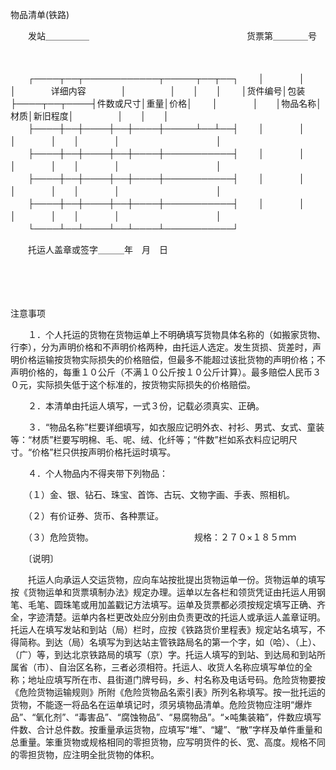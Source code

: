 



物品清单(铁路)



 

　　发站＿＿＿＿＿　　　　　　　　　　　　　　　　　　货票第＿＿＿＿号

　　


　　┌────┬──┬────────────┬─────┬──┬──┐
　　│　　　　│　　│　　　　详细内容　　　　│　　　　　│　　│　　│
　　│货件编号│包装├────┬──┬────┤件数或尺寸│重量│价格│
　　│　　　　│　　│物品名称│材质│新旧程度│　　　　　│　　│　　│
　　├────┼──┼────┼──┼────┼─────┴──┴──┤
　　│　　　　│　　│　　　　│　　│　　　　│　　　　　　　　　　　│
　　├────┼──┼────┼──┼────┼───────────┤
　　│　　　　│　　│　　　　│　　│　　　　│　　　　　　　　　　　│
　　├────┼──┼────┼──┼────┼───────────┤
　　│　　　　│　　│　　　　│　　│　　　　│　　　　　　　　　　　│
　　├────┼──┼────┼──┼────┼───────────┤
　　│　　　　│　　│　　　　│　　│　　　　│　　　　　　　　　　　│
　　└────┴──┴────┴──┴────┴───────────┘
　　


　　托运人盖章或签字＿＿＿年　月　日

　　 

　　


 注意事项



　　１．个人托运的货物在货物运单上不明确填写货物具体名称的（如搬家货物、行李），分为声明价格和不声明价格两种，由托运人选定。发生货损、货差时，声明价格运输按货物实际损失的价格赔偿，但最多不能超过该批货物的声明价格；不声明价格的，每重１０公斤（不满１０公斤按１０公斤计算）。最多赔偿人民币３０元，实际损失低于这个标准的，按货物实际损失的价格赔偿。

　　２．本清单由托运人填写，一式３份，记载必须真实、正确。

　　３．“物品名称”栏要详细填写，如衣服应记明外衣、衬衫、男式、女式、童装等：“材质”栏要写明棉、毛、呢、绒、化纤等；“件数”栏如系衣料应记明尺寸。“价格”栏只供按声明价格托运时填写。

　　４．个人物品内不得夹带下列物品：

　　（１）金、银、钻石、珠宝、首饰、古玩、文物字画、手表、照相机。

　　（２）有价证券、货币、各种票证。

　　（３）危险货物。　　　　　　　　　　　　规格：２７０×１８５ｍｍ

　　〔说明〕

　　托运人向承运人交运货物，应向车站按批提出货物运单一份。货物运单的填写按《货物运单和货票填制办法》规定办理。运单以左各栏和领货凭证由托运人用钢笔、毛笔、圆珠笔或用加盖戳记方法填写。运单及货票都必须按规定填写正确、齐全，字迹清楚。运单内各栏更改处应分别由负责更改的托运人或承运人盖章证明。托运人在填写发站和到站（局）栏时，应按《铁路货价里程表》规定站名填写，不得简称。到达（局）名填写为到达站主管铁路局名的第一个字，如（哈）、（上）、（广）等，到达北京铁路局的填写（京）字。托运人填写的到站、到达局和到站所属省（市）、自治区名称，三者必须相符。托运人、收货人名称应填写单位的全称；地址应填写所在市、县街道门牌号码，乡、村名称及电话号码。危险货物要按《危险货物运输规则》所附《危险货物品名索引表》所列名称填写。按一批托运的货物，不能逐一将品名在运单填记时，须另填物品清单。危险货物应注明“爆炸品”、“氧化剂”、“毒害品”、“腐蚀物品”、“易腐物品”。“×吨集装箱”，件数应填写件数、合计总件数。按重量承运货物，应填写“堆”、“罐”、“散”字样及单件重量和总重量。笨重货物或规格相同的零担货物，应写明货件的长、宽、高度。规格不同的零担货物，应注明全批货物的体积。

　　